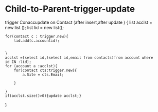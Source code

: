 # Child-to-Parent-trigger-update
trigger Conaccupdate on Contact (after insert,after update ) {
   list <account> acclst = new list <account>();
    list<id> lid = new list<id>();
   
    for(contact c : trigger.new){
        lid.add(c.accountid);
       
        
    }
    acclst =[select id,(select id,email from contacts)from account where id IN :lid];
    for (account a :acclst){
        for(contact cts:trigger.new){
            a.Site = cts.Email;
            
        }
        
    }
    if(acclst.size()>0){update acclst;}

}
